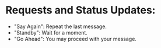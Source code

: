 # Requests and Status Updates:

* "Say Again": Repeat the last message.
* "Standby": Wait for a moment.
* "Go Ahead": You may proceed with your message.
